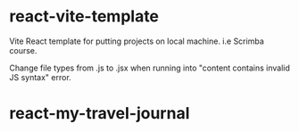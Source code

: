 # react-vite-template

Vite React template for putting projects on local machine. i.e Scrimba course.

Change file types from .js to .jsx when running into "content contains invalid JS syntax" error.
# react-my-travel-journal
